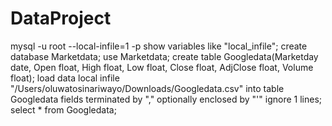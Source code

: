 # DataProject
mysql -u root --local-infile=1 -p
show variables like "local_infile";
create database Marketdata;
use Marketdata;
create table Googledata(Marketday date, Open float, High float, Low float, Close float, AdjClose float, Volume float);
load data local infile "/Users/oluwatosinariwayo/Downloads/Googledata.csv" into table Googledata fields terminated by "," optionally enclosed by "'" ignore 1 lines;
select * from Googledata;
